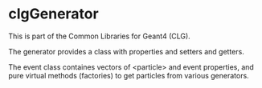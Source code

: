 clgGenerator
============

This is part of the Common Libraries for Geant4 (CLG).

The generator provides a <particle> class with properties 
and setters and getters.

The event class containes vectors of \<particle\> and event properties, 
and pure virtual methods (factories) to get particles from various generators.


